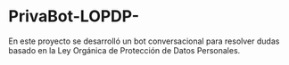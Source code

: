 # PrivaBot-LOPDP-
En este proyecto se desarrolló un bot conversacional para resolver dudas basado en la Ley Orgánica de Protección de Datos Personales.
